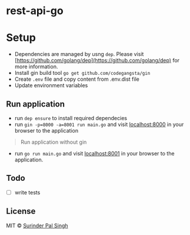 # rest-api-go

# Setup
- Dependencies are managed by usng `dep`. Please visit [https://github.com/golang/dep](https://github.com/golang/dep) for more information.
- Install gin build tool `go get github.com/codegangsta/gin`
- Create `.env` file and copy content from .env.dist file
- Update environment variables


## Run application
- run `dep ensure` to install required dependecies
- run `gin -p=8000 -a=8001 run main.go` and visit [localhost:8000](localhost:8000) in your browser to the application
> Run application without gin
- run `go run main.go` and visit [localhost:8001](localhost:8001) in your browser to the application.


## Todo
* [ ] write tests

## License
MIT © [Surinder Pal Singh](https://github.com/spcheema)